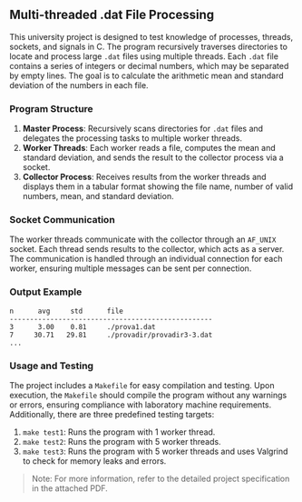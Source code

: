 ## Multi-threaded .dat File Processing

This university project is designed to test knowledge of processes, threads, sockets, and signals in C. The program recursively traverses directories to locate and process large `.dat` files using multiple threads. Each `.dat` file contains a series of integers or decimal numbers, which may be separated by empty lines. The goal is to calculate the arithmetic mean and standard deviation of the numbers in each file.

### Program Structure

1. **Master Process**: Recursively scans directories for `.dat` files and delegates the processing tasks to multiple worker threads.
2. **Worker Threads**: Each worker reads a file, computes the mean and standard deviation, and sends the result to the collector process via a socket.
3. **Collector Process**: Receives results from the worker threads and displays them in a tabular format showing the file name, number of valid numbers, mean, and standard deviation.

### Socket Communication

The worker threads communicate with the collector through an `AF_UNIX` socket. Each thread sends results to the collector, which acts as a server. The communication is handled through an individual connection for each worker, ensuring multiple messages can be sent per connection.

### Output Example

```
n      avg     std      file
--------------------------------------------------
3      3.00    0.81     ./prova1.dat
7     30.71   29.81     ./provadir/provadir3-3.dat
...
```

### Usage and Testing

The project includes a `Makefile` for easy compilation and testing. Upon execution, the `Makefile` should compile the program without any warnings or errors, ensuring compliance with laboratory machine requirements. Additionally, there are three predefined testing targets:

1. `make test1`: Runs the program with 1 worker thread.
2. `make test2`: Runs the program with 5 worker threads.
3. `make test3`: Runs the program with 5 worker threads and uses Valgrind to check for memory leaks and errors.

>Note: For more information, refer to the detailed project specification in the attached PDF.
